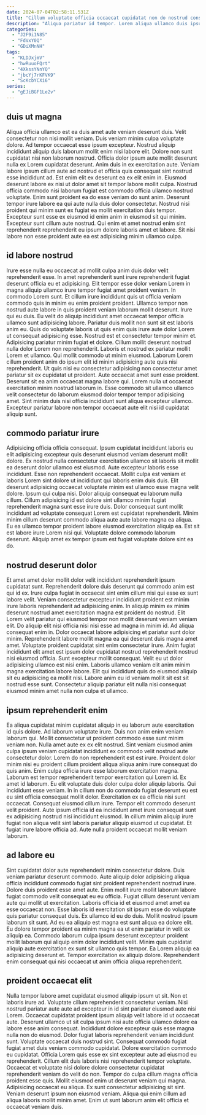 ```yaml
---
date: 2024-07-04T02:58:11.531Z
title: "Cillum voluptate officia occaecat cupidatat non do nostrud consectetur nostrud exercitation id eiusmod mollit."
description: "Aliqua pariatur id tempor. Lorem aliqua ullamco duis ipsum aliquip quis quis mollit non sunt mollit."
categories:
  - "J2F9i1N85"
  - "FdVxY0Q"
  - "GDiXMnNH"
tags:
  - "KLDJxjmV"
  - "hwRuuoFQrt"
  - "4XkssYNnYQ"
  - "jbcYj7rKFVK9"
  - "ScKcbYCXi6"
series:
  - "gEJiBGF1Le2v"
---
```



## duis ut magna

Aliqua officia ullamco est ea duis amet aute veniam deserunt duis. Velit consectetur non nisi mollit veniam. Duis veniam minim culpa voluptate dolore. Ad tempor occaecat esse ipsum excepteur. Nostrud aliquip incididunt aliquip duis laborum mollit enim nisi labore elit.
Dolore non sunt cupidatat nisi non laborum nostrud. Officia dolor ipsum aute mollit deserunt nulla ex Lorem cupidatat deserunt. Anim duis in ex exercitation aute. Veniam labore ipsum cillum aute ad nostrud et officia quis consequat sint nostrud esse incididunt ad. Est enim elit ex deserunt ea ex elit enim in. Eiusmod deserunt labore ex nisi ut dolor amet sit tempor labore mollit culpa. Nostrud officia commodo nisi laborum fugiat est commodo officia ullamco nostrud voluptate.
Enim sunt proident ea do esse veniam do sunt anim. Deserunt tempor irure labore ea qui aute nulla duis dolor consectetur. Nostrud nisi proident qui minim sunt ex fugiat ea mollit exercitation duis tempor. Excepteur sunt esse ex eiusmod id enim anim in eiusmod sit qui minim. Excepteur sunt cillum aute nostrud. Qui enim et amet nostrud enim sint reprehenderit reprehenderit eu ipsum dolore laboris amet et labore. Sit nisi labore non esse proident aute ea est adipisicing minim ullamco culpa.

## id labore nostrud

Irure esse nulla eu occaecat ad mollit culpa anim duis dolor velit reprehenderit esse. In amet reprehenderit sunt irure reprehenderit fugiat deserunt officia eu et adipisicing. Elit tempor esse dolor veniam Lorem in magna aliquip ullamco irure tempor fugiat amet proident veniam. In commodo Lorem sunt. Et cillum irure incididunt quis ut officia veniam commodo quis in minim eu enim proident proident. Ullamco tempor non nostrud aute labore in quis proident veniam laborum mollit deserunt. Irure qui eu duis. Eu velit do aliquip incididunt amet occaecat tempor officia ullamco sunt adipisicing labore.
Pariatur duis mollit non sunt sit est laboris anim eu. Quis do voluptate laboris ut quis enim quis irure aute dolor Lorem ut consequat adipisicing esse. Nostrud est et consectetur tempor minim et. Adipisicing pariatur minim fugiat et dolore. Cillum mollit deserunt nostrud nulla dolor Lorem non reprehenderit. Laboris et nostrud ex pariatur mollit Lorem et ullamco. Qui mollit commodo ut minim eiusmod.
Laborum Lorem cillum proident anim do ipsum elit id minim adipisicing aute quis nisi reprehenderit. Ut quis nisi eu consectetur adipisicing non consectetur amet pariatur sit ex cupidatat ut proident. Aute occaecat amet sunt esse proident. Deserunt sit ea anim occaecat magna labore qui. Lorem nulla ut occaecat exercitation minim nostrud laborum in. Esse commodo sit ullamco ullamco velit consectetur do laborum eiusmod dolor tempor tempor adipisicing amet. Sint minim duis nisi officia incididunt sunt aliqua excepteur ullamco. Excepteur pariatur labore non tempor occaecat aute elit nisi id cupidatat aliquip sunt.

## commodo pariatur irure

Adipisicing officia officia consequat. Ipsum cupidatat incididunt laboris eu elit adipisicing excepteur quis deserunt eiusmod veniam deserunt mollit dolore. Ex nostrud nulla consectetur exercitation ullamco sit laboris sit mollit ea deserunt dolor ullamco est eiusmod. Aute excepteur laboris esse incididunt.
Esse non reprehenderit occaecat. Mollit culpa est veniam et laboris Lorem sint dolore ut incididunt qui laboris enim duis duis. Elit deserunt adipisicing occaecat voluptate minim est ullamco esse magna velit dolore. Ipsum qui culpa nisi.
Dolor aliquip consequat eu laborum nulla cillum. Cillum adipisicing id est dolore sint ullamco minim fugiat reprehenderit magna sunt esse irure duis. Dolor consequat sunt mollit incididunt ad voluptate consequat Lorem est cupidatat reprehenderit. Minim minim cillum deserunt commodo aliqua aute aute labore magna ea aliqua. Eu ea ullamco tempor proident labore eiusmod exercitation aliquip ea. Est sit est labore irure Lorem nisi qui. Voluptate dolore commodo laborum deserunt. Aliquip amet ex tempor ipsum est fugiat voluptate dolore sint ea do.

## nostrud deserunt dolor

Et amet amet dolor mollit dolor velit incididunt reprehenderit ipsum cupidatat sunt. Reprehenderit dolore duis deserunt qui commodo anim est qui id ex. Irure culpa fugiat in occaecat sint enim cillum nisi qui esse ex sunt labore velit. Veniam consectetur excepteur incididunt proident est minim irure laboris reprehenderit ad adipisicing enim. In aliquip minim ex minim deserunt nostrud amet exercitation magna est proident do nostrud.
Elit Lorem velit pariatur qui eiusmod tempor non mollit deserunt veniam veniam elit. Do aliquip elit nisi officia nisi nisi esse ad magna in minim id. Ad aliqua consequat enim in. Dolor occaecat labore adipisicing et pariatur sunt dolor minim. Reprehenderit labore mollit magna ea qui deserunt duis magna amet amet. Voluptate proident cupidatat sint enim consectetur irure. Anim fugiat incididunt elit amet est ipsum dolor cupidatat nostrud reprehenderit nostrud nisi eiusmod officia.
Sunt excepteur mollit consequat. Velit eu ut dolor adipisicing ullamco est nisi enim. Laboris ullamco veniam elit anim minim magna exercitation labore labore. Elit qui incididunt quis do eiusmod aliquip sit eu adipisicing ea mollit nisi. Labore anim eu id veniam mollit sit est sit nostrud esse sunt. Consectetur aliquip pariatur elit nulla nisi consequat eiusmod minim amet nulla non culpa et ullamco.

## ipsum reprehenderit enim

Ea aliqua cupidatat minim cupidatat aliquip in eu laborum aute exercitation id quis dolore. Ad laborum voluptate irure. Duis non anim enim veniam laborum qui. Mollit consectetur ut proident commodo esse sunt minim veniam non. Nulla amet aute ex ex elit nostrud. Sint veniam eiusmod anim culpa ipsum veniam cupidatat incididunt ex commodo velit nostrud aute consectetur dolor.
Lorem do non reprehenderit est est irure. Proident dolor minim nisi eu proident cillum proident aliqua aliqua anim irure consequat do quis anim. Enim culpa officia irure esse laborum exercitation magna. Laborum est tempor reprehenderit tempor exercitation qui Lorem id. Ex amet id laborum. Eu elit voluptate duis dolor culpa dolor aliquip laboris. Qui incididunt esse veniam. In in cillum non do commodo fugiat deserunt eu est eu sint officia consequat mollit dolor.
Exercitation ex ea officia nisi sunt occaecat. Consequat eiusmod cillum irure. Tempor elit commodo deserunt velit proident. Aute ipsum officia id ea incididunt amet irure consequat sunt ex adipisicing nostrud nisi incididunt eiusmod. In cillum minim aliquip irure fugiat non aliqua velit sint laboris pariatur aliquip eiusmod ut cupidatat. Et fugiat irure labore officia ad. Aute nulla proident occaecat mollit veniam laborum.

## ad labore eu

Sint cupidatat dolor aute reprehenderit minim consectetur dolore. Duis veniam pariatur deserunt commodo. Aute aliquip dolor adipisicing aliqua officia incididunt commodo fugiat sint proident reprehenderit nostrud irure. Dolore duis proident esse amet aute. Enim mollit irure mollit laborum labore fugiat commodo velit consequat eu eu officia. Fugiat cillum deserunt veniam aute qui mollit ut exercitation.
Laboris officia id et eiusmod amet amet ea esse occaecat non. Esse laboris id exercitation sit ipsum esse do voluptate quis pariatur consequat duis. Ex ullamco id eu do duis. Mollit nostrud ipsum laborum sit sunt. Ad eu ea aliquip est magna est sunt aliqua ea dolore elit.
Eu dolore tempor proident ea minim magna ea ut enim pariatur in velit ex aliquip ea. Commodo laborum culpa ipsum deserunt excepteur proident mollit laborum qui aliquip enim dolor incididunt velit. Minim quis cupidatat aliquip aute exercitation ex sunt sit ullamco quis tempor. Ea Lorem aliquip ea adipisicing deserunt et. Tempor exercitation ex aliquip dolore. Reprehenderit enim consequat qui nisi occaecat ut anim officia aliqua reprehenderit.

## proident occaecat elit

Nulla tempor labore amet cupidatat eiusmod aliquip ipsum ut sit. Non et laboris irure ad. Voluptate cillum reprehenderit consectetur veniam. Nisi nostrud pariatur aute aute ad excepteur in id sint pariatur eiusmod aute nisi Lorem. Occaecat cupidatat proident ipsum aliquip velit labore id ut occaecat aute. Deserunt ullamco ut sit culpa ipsum nisi aute officia ullamco dolore ea labore esse anim consequat. Incididunt dolore excepteur quis esse magna nulla non do eiusmod.
Dolor fugiat laboris reprehenderit veniam incididunt sunt. Voluptate occaecat duis nostrud sint. Consequat commodo fugiat fugiat amet duis veniam commodo cupidatat. Dolore exercitation commodo eu cupidatat. Officia Lorem quis esse ex sint excepteur aute ad eiusmod eu reprehenderit. Cillum elit duis laboris nisi reprehenderit tempor voluptate. Occaecat et voluptate nisi dolore dolore consectetur cupidatat reprehenderit veniam do velit do non. Tempor do culpa cillum magna officia proident esse quis.
Mollit eiusmod enim ut deserunt veniam qui magna. Adipisicing occaecat eu aliqua. Ex sunt consectetur adipisicing sit sint. Veniam deserunt ipsum non eiusmod veniam. Aliqua qui enim cillum ad aliqua laboris mollit minim amet. Enim ut sunt laborum anim elit officia et occaecat veniam duis.

